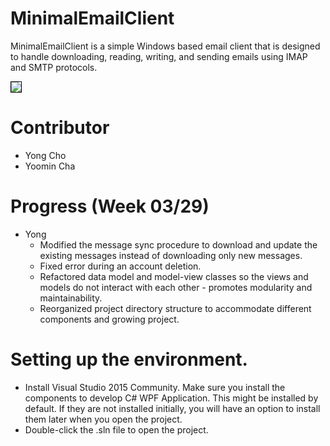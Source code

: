 # MinimalEmailClient
MinimalEmailClient is a simple Windows based email client that is designed to handle downloading, reading, writing, and sending emails using IMAP and SMTP protocols.

<img style='border:1px solid #000000' src="https://drive.google.com/uc?id=0B4iaHoetmJUpZnlQMk1KRFRKSkk" />

# Contributor
- Yong Cho
- Yoomin Cha

# Progress (Week 03/29)
- Yong
    * Modified the message sync procedure to download and update the existing messages instead of downloading only new messages.
    * Fixed error during an account deletion.
    * Refactored data model and model-view classes so the views and models do not interact with each other - promotes modularity and maintainability.
    * Reorganized project directory structure to accommodate different components and growing project.

# Setting up the environment.
- Install Visual Studio 2015 Community. Make sure you install the components to develop C# WPF Application. This might be installed by default. If they are not installed initially, you will have an option to install them later when you open the project.
- Double-click the .sln file to open the project.
